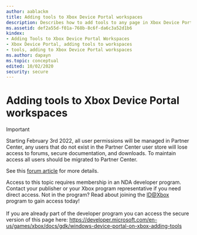 ```yaml
---
author: aablackm
title: Adding tools to Xbox Device Portal workspaces
description: Describes how to add tools to any page in Xbox Device Portal to customize its interface.
ms.assetid: def2a55d-f01a-768b-8c6f-da6c3a52d1b6
kindex:
- Adding Tools to Xbox Device Portal Workspaces
- Xbox Device Portal, adding tools to workspaces
- tools, adding to Xbox Device Portal workspaces
ms.author: dapayn
ms.topic: conceptual
edited: 10/02/2020
security: secure
---
```


# Adding tools to Xbox Device Portal workspaces
> [!IMPORTANT]
> Starting February 3rd 2022, all user permissions will be managed in Partner Center, any users that do not exist in the Partner Center user store will lose access to forums, secure documentation, and downloads. To maintain access all users should be migrated to Partner Center. <p></p>See this <a href="https://forums.xboxlive.com/articles/132187/breaking-change-user-access-for-forums-secure-docu.html">forum article</a> for more details.  

 Access to this topic requires membership in an NDA developer program. Contact your publisher or your Xbox program representative if you need direct access. Not in the program? Read about joining the <a href="https://www.xbox.com/Developers/id">ID@Xbox</a> program to gain access today!  <br/><br/>If you are already part of the developer program you can access the secure version of this page here: <a target="_blank" href="https://developer.microsoft.com/en-us/games/xbox/docs/gdk/windows-device-portal-on-xbox-adding-tools">https://developer.microsoft.com/en-us/games/xbox/docs/gdk/windows-device-portal-on-xbox-adding-tools</a>